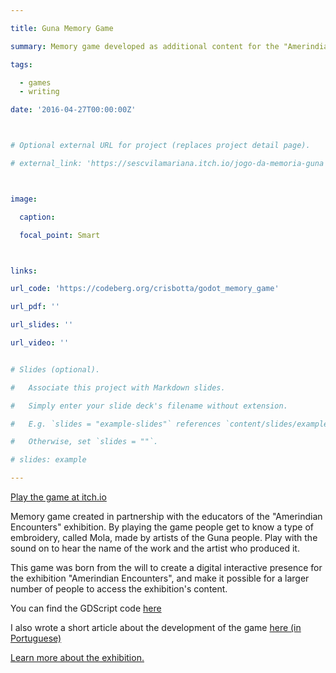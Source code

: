 ```yaml
---

title: Guna Memory Game

summary: Memory game developed as additional content for the "Amerindian Encounters" exhibition at SESC Vila Mariana.

tags:

  - games
  - writing

date: '2016-04-27T00:00:00Z'



# Optional external URL for project (replaces project detail page).

# external_link: 'https://sescvilamariana.itch.io/jogo-da-memoria-guna'



image:

  caption:

  focal_point: Smart



links:

url_code: 'https://codeberg.org/crisbotta/godot_memory_game'

url_pdf: ''

url_slides: ''

url_video: ''


# Slides (optional).

#   Associate this project with Markdown slides.

#   Simply enter your slide deck's filename without extension.

#   E.g. `slides = "example-slides"` references `content/slides/example-slides.md`.

#   Otherwise, set `slides = ""`.

# slides: example

---
```

[Play the game at itch.io](https://sescvilamariana.itch.io/jogo-da-memoria-guna)

Memory game created in partnership with the educators of the "Amerindian Encounters" exhibition. By playing the game people get to know a type of embroidery, called Mola, made by artists of the Guna people. Play with the sound on to hear the name of the work and the artist who produced it.

This game was born from the will to create a digital interactive presence for the exhibition "Amerindian Encounters", and make it possible for a larger number of people to access the exhibition's content.

You can find the GDScript code [here](https://codeberg.org/crisbotta/godot_memory_game)

I also wrote a short article about the development of the game [here (in Portuguese)](https://sescvilamariana.itch.io/jogo-da-memoria-guna/devlog/342361/um-pequeno-relato-sobre-o-desenvolvimento-deste-jogo)

[Learn more about the exhibition.](https://sesc.digital/colecao/exposicao-encontros-amerindios)




